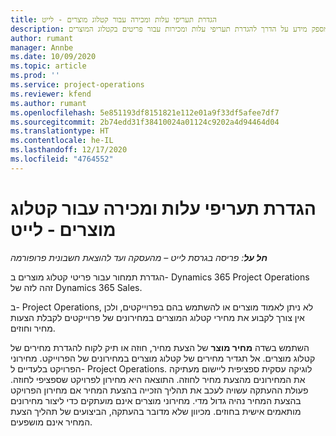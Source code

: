 ```yaml
---
title: הגדרת תעריפי עלות ומכירה עבור קטלוג מוצרים - לייט
description: נושא זה מספק מידע על הדרך להגדרת תעריפי עלות ומכירות עבור פריטים בקטלוג המוצרים.
author: rumant
manager: Annbe
ms.date: 10/09/2020
ms.topic: article
ms.prod: ''
ms.service: project-operations
ms.reviewer: kfend
ms.author: rumant
ms.openlocfilehash: 5e851193df8151821e112e01a9f33df5afee7df7
ms.sourcegitcommit: 2b74edd31f38410024a01124c9202a4d94464d04
ms.translationtype: HT
ms.contentlocale: he-IL
ms.lasthandoff: 12/17/2020
ms.locfileid: "4764552"
---
```

# <a name="set-up-cost-and-sales-rates-for-catalog-products---lite"></a>הגדרת תעריפי עלות ומכירה עבור קטלוג מוצרים - לייט

_**חל על**: פריסה בגרסת לייט – מהעסקה ועד להוצאת חשבונית פרופורמה_


הגדרת תמחור עבור פריטי קטלוג מוצרים ב- Dynamics 365 Project Operations זהה לזה של Dynamics 365 Sales.

ב- Project Operations, לא ניתן לאמוד מוצרים או להשתמש בהם בפרוייקטים, ולכן אין צורך לקבוע את מחירי קטלוג המוצרים במחירונים של פרוייקטים לקבלת הצעות מחיר וחוזים.

השתמש בשדה **מחיר מוצר** של הצעת מחיר, חוזה או תיק לקוח להגדרת מחירים של קטלוג מוצרים. אל תגדיר מחירים של קטלוג מוצרים במחירונים של הפרוייקט. מחירוני הפרויקט בלעדיים ל- Project Operations. לוגיקה עסקית ספציפית ליישום מעתיקה את המחירונים מהצעת מחיר לחוזה. התוצאה היא מחירון לפרויקט שספציפי לחוזה. פעולת ההעתקה עשויה לעכב את תהליך הזכייה בהצעת המחיר אם מחירון הפרויקט בהצעת המחיר נהיה גדול מדי. מחירוני מוצרים אינם מועתקים כדי ליצור מחירונים מותאמים אישית בחוזים. מכיוון שלא מדובר בהעתקה, הביצועים של תהליך הצעת המחיר אינם מושפעים.
